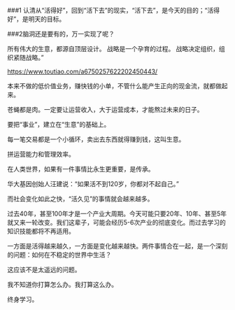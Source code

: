 ###1 认清从“活得好”，回到“活下去”的现实，“活下去”，是今天的目的；“活得好”，是明天的目标。

###2脑洞还是要有的，万一实现了呢？

所有伟大的生意，都源自顶层设计。
战略是一个孕育的过程。
战略决定组织，组织紧随战略。”

https://www.toutiao.com/a6750257622202450443/


本来不做的低价值业务，赚快钱的小单，不管什么能产生正向的现金流，就都做起来。

苍蝇都是肉。一定要让运营收入，大于运营成本，才能熬过未来的日子。

要把“事业”，建立在“生意”的基础上。

每一笔交易都是一个小循环，卖出去东西就得赚到钱，这叫生意。

拼运营能力和管理效率。

在人类世界，如果有一件事情比永生更重要，是传承。

华大基因创始人汪建说：“如果活不到120岁，你都对不起自己。”

而社会变化如此之快，“活久见”的事情就会越来越多。

过去40年，甚至100年才是一个产业大周期。今天可能只要20年、10年、甚至5年就又来一轮改变。我们这辈子，可能会经历5-6次产业的彻底变化。而过去学习的知识技能都将不再适用。

一方面是活得越来越久，一方面是变化越来越快。两件事情合在一起，是一个深刻的问题：如何在不稳定的世界中生活？

这应该不是太遥远的问题。

我不知道你打算怎么办。我打算这么办。

终身学习。
